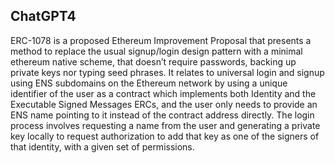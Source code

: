 ## ChatGPT4

ERC-1078 is a proposed Ethereum Improvement Proposal that presents a method to replace the usual signup/login design pattern with a minimal ethereum native scheme, that doesn’t require passwords, backing up private keys nor typing seed phrases. It relates to universal login and signup using ENS subdomains on the Ethereum network by using a unique identifier of the user as a contract which implements both Identity and the Executable Signed Messages ERCs, and the user only needs to provide an ENS name pointing to it instead of the contract address directly. The login process involves requesting a name from the user and generating a private key locally to request authorization to add that key as one of the signers of that identity, with a given set of permissions.
